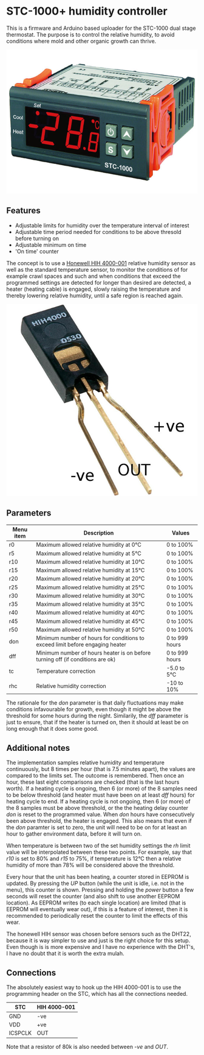 STC\-1000+ humidity controller
==============================

This is a firmware and Arduino based uploader for the STC-1000 dual stage thermostat. The purpose is to control the relative humidity, to avoid conditions where mold and other organic growth can thrive.


![STC-1000](../img/STC-1000.jpg)

Features
--------

* Adjustable limits for humidity over the temperature interval of interest
* Adjustable time period needed for conditions to be above thresold before turning on
* Adjustable minimum on time
* 'On time' counter

The concept is to use a [Honewell HIH 4000-001](http://www.farnell.com/datasheets/1685535.pdf) relative humidity sensor as well as the standard temperature sensor, to monitor the conditions of for example crawl spaces and such and when conditions that exceed the programmed settings are detected for longer than desired are detected, a heater (heating cable) is engaged, slowly raising the temperature and thereby lowering relative humidity, until a safe region is reached again.

![Honewell HIH 4000-001](HIH_4000_001.jpg)

Parameters
----------

|Menu item|Description|Values|
|--------|-------|-------|
|r0|Maximum allowed relative humidity at 0°C|0 to 100%|
|r5|Maximum allowed relative humidity at 5°C|0 to 100%|
|r10|Maximum allowed relative humidity at 10°C|0 to 100%|
|r15|Maximum allowed relative humidity at 15°C|0 to 100%|
|r20|Maximum allowed relative humidity at 20°C|0 to 100%|
|r25|Maximum allowed relative humidity at 25°C|0 to 100%|
|r30|Maximum allowed relative humidity at 30°C|0 to 100%|
|r35|Maximum allowed relative humidity at 35°C|0 to 100%|
|r40|Maximum allowed relative humidity at 40°C|0 to 100%|
|r45|Maximum allowed relative humidity at 45°C|0 to 100%|
|r50|Maximum allowed relative humidity at 50°C|0 to 100%|
|don|Minimum number of hours for conditions to exceed limit before engaging heater|0 to 999 hours|
|dff|Minimum number of hours heater is on before turning off (if conditions are ok)|0 to 999 hours|
|tc|Temperature correction|-5.0 to 5°C|
|rhc|Relative humidity correction|-10 to 10%|

The rationale for the *don* parameter is that daily fluctuations may make conditions infavourable for growth, even though it might be above the threshold for some hours during the night.
Similarily, the *dff* parameter is just to ensure, that if the heater is turned on, then it should at least be on long enough that it does some good.

Additional notes
----------------

The implementation samples relative humidity and temperature continuously, but 8 times per hour (that is 7.5 minutes apart), the values are compared to the limits set. The outcome is remembered. Then once an hour, these last eight comparisons are checked (that is the last hours worth). If a heating cycle is ongoing, then 6 (or more) of the 8 samples need to be below threshold (and heater must have been on at least *dff* hours) for heating cycle to end.
If a heating cycle is not ongoing, then 6 (or more) of the 8 samples must be above threshold, or the the heating delay counter *don* is reset to the programmed value. When *don* hours have consecutively been above threshold, the heater is engaged.
This also means that even if the *don* paramter is set to zero, the unit will need to be on for at least an hour to gather environment data, before it will turn on.

When temperature is between two of the set humidity settings the *rh* limit value will be interpolated between these two points. For example, say that *r10* is set to 80% and *r15* to 75%, if temperature is 12°C then a relative humidity of more than 78% will be considered above the threshold.

Every hour that the unit has been heating, a counter stored in EEPROM is updated. By pressing the *UP* button (while the unit is idle, i.e. not in the menu), this counter is shown. Pressing and holding the *power* button a few seconds will reset the counter (and also shift to use another EEPROM location). As EEPROM writes (to each single location) are limited (that is EEPROM will eventually wear out), if this is a feature of interest, then it is recommended to periodically reset the counter to limit the effects of this wear.

The honewell HIH sensor was chosen before sensors such as the DHT22, because it is way simpler to use and just is the right choice for this setup. Even though is is more expensive and I have no experience with the DHT's, I have no doubt that it is worth the extra mulah. 

Connections
-----------

The absolutely easiest way to hook up the HIH 4000-001 is to use the programming header on the STC, which has all the connections needed.

|STC|HIH 4000-001|
|---|------------|
|GND|-ve|
|VDD|+ve|
|ICSPCLK|OUT|

Note that a resistor of 80k is also needed between *-ve* and *OUT*.



